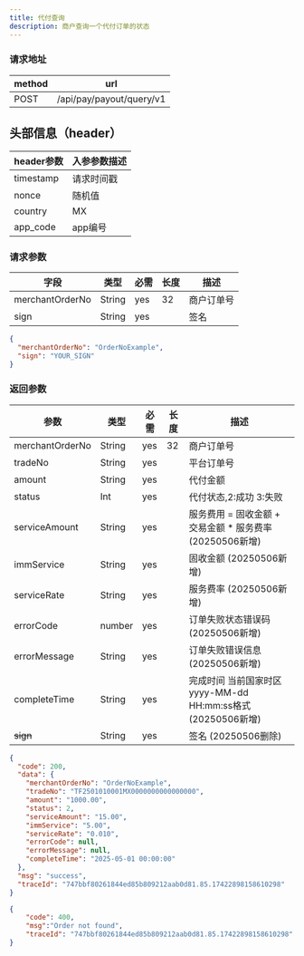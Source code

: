 ```yaml
---
title: 代付查询
description: 商户查询一个代付订单的状态
---
```


### 请求地址

| method | url                      |
| ------ | ------------------------ |
| POST   | /api/pay/payout/query/v1 |

## 头部信息（header）

| header参数                  | 入参参数描述 |
|---------------------------|--------|
| timestamp                 | 请求时间戳  |
| nonce                     | 随机值    |
| country                   | MX |
| app_code                  | app编号  |

### 请求参数

| 字段            | 类型   | 必需 | 长度 | 描述       |
| --------------- | ------ | ---- | ---- | ---------- |
| merchantOrderNo | String | yes  | 32   | 商户订单号 |
| sign            | String | yes  |      | 签名       |

```json title=请求示例
{
  "merchantOrderNo": "OrderNoExample",
  "sign": "YOUR_SIGN"
}
```

### 返回参数


| 参数                | 类型     | 必需 | 长度  | 描述                                             |
|-------------------|--------| ---- |-----|------------------------------------------------|
| merchantOrderNo   | String | yes  | 32  | 商户订单号                                          |
| tradeNo           | String | yes  |     | 平台订单号                                          |
| amount            | String | yes  |     | 代付金额                                           |
| status            | Int    | yes  |     | 代付状态,2:成功 3:失败                                 |
| serviceAmount     | String | yes  |     | 服务费用  =  固收金额 +  交易金额 * 服务费率      (20250506新增) |
| immService        | String | yes  |     | 固收金额    (20250506新增)                           |
| serviceRate       | String | yes  |     | 服务费率    (20250506新增)                           |
| errorCode         | number | yes  |     | 订单失败状态错误码     (20250506新增)                     |
| errorMessage      | String | yes  |     | 订单失败错误信息 (20250506新增)                          |
| completeTime     | String | yes  |     | 完成时间 当前国家时区 yyyy-MM-dd HH:mm:ss格式 (20250506新增) |
| ~~sign~~          | String | yes  |     | 签名             (20250506删除)                    |

```json title=返回示例
{
  "code": 200,
  "data": {
    "merchantOrderNo": "OrderNoExample",
    "tradeNo": "TF2501010001MX0000000000000000",
    "amount": "1000.00",
    "status": 2,
    "serviceAmount": "15.00",
    "immService": "5.00",
    "serviceRate": "0.010",
    "errorCode": null,
    "errorMessage": null,
    "completeTime": "2025-05-01 00:00:00"
  },
  "msg": "success",
  "traceId": "747bbf80261844ed85b809212aab0d81.85.17422898158610298"
}
```
```json title=订单不存在返回示例
{
    "code": 400,
    "msg":"Order not found",
    "traceId": "747bbf80261844ed85b809212aab0d81.85.17422898158610298"
}
```
